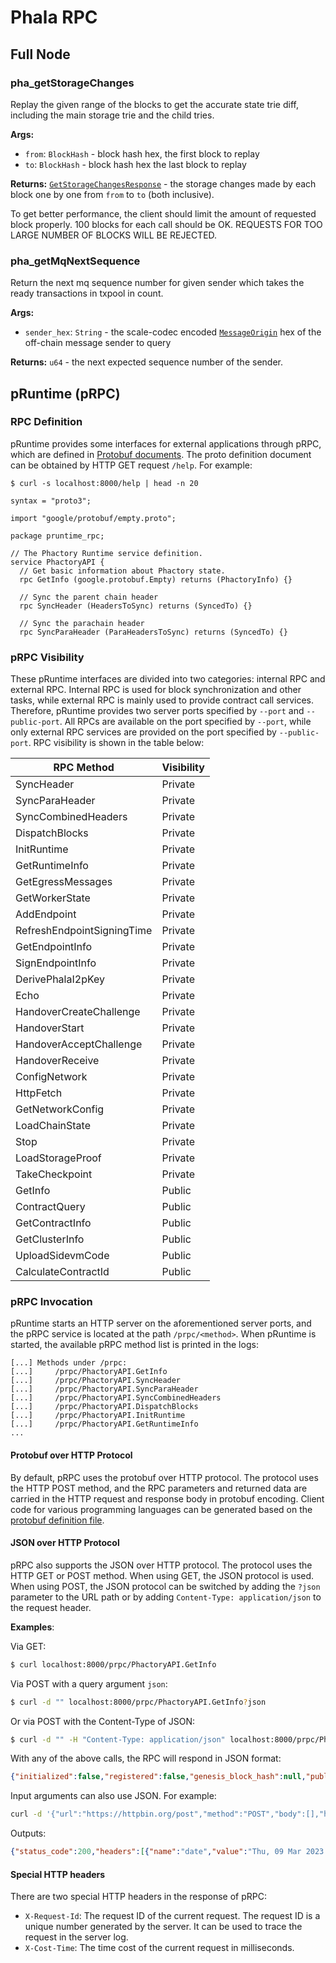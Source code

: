 # Phala RPC

## Full Node

### **pha_getStorageChanges**

Replay the given range of the blocks to get the accurate state trie diff, including the main storage trie and the child tries.

**Args:**

- `from`: `BlockHash` - block hash hex, the first block to replay
- `to`: `BlockHash` - block hash hex the last block to replay

**Returns:** [`GetStorageChangesResponse`](https://github.com/Phala-Network/phala-blockchain/blob/ec4c8a0edcf257a4aba6d9f9ba701e3d9a382bf4/crates/phala-node-rpc-ext/src/storage_changes.rs#L67) - the storage changes made by each block one by one from `from` to `to` (both inclusive).

To get better performance, the client should limit the amount of requested block properly. 100 blocks for each call should be OK. REQUESTS FOR TOO LARGE NUMBER OF BLOCKS WILL BE REJECTED.

### **pha_getMqNextSequence**

Return the next mq sequence number for given sender which takes the ready transactions in txpool in count.

**Args:**

- `sender_hex`: `String` - the scale-codec encoded [`MessageOrigin`](https://github.com/Phala-Network/phala-blockchain/blob/df3037fd85ae0e673b4b42777975c718fce8d4c8/crates/phala-mq/src/types.rs#L23) hex of the off-chain message sender to query

**Returns:** `u64` - the next expected sequence number of the sender.

## pRuntime (pRPC)
### RPC Definition
pRuntime provides some interfaces for external applications through pRPC, which are defined in [Protobuf documents](https://github.com/Phala-Network/prpc-protos/blob/master/pruntime_rpc.proto). The proto definition document can be obtained by HTTP GET request `/help`.
For example:
```
$ curl -s localhost:8000/help | head -n 20

syntax = "proto3";

import "google/protobuf/empty.proto";

package pruntime_rpc;

// The Phactory Runtime service definition.
service PhactoryAPI {
  // Get basic information about Phactory state.
  rpc GetInfo (google.protobuf.Empty) returns (PhactoryInfo) {}

  // Sync the parent chain header
  rpc SyncHeader (HeadersToSync) returns (SyncedTo) {}

  // Sync the parachain header
  rpc SyncParaHeader (ParaHeadersToSync) returns (SyncedTo) {}

```
### pRPC Visibility
These pRuntime interfaces are divided into two categories: internal RPC and external RPC. Internal RPC is used for block synchronization and other tasks, while external RPC is mainly used to provide contract call services. Therefore, pRuntime provides two server ports specified by `--port` and `--public-port`. All RPCs are available on the port specified by `--port`, while only external RPC services are provided on the port specified by `--public-port`. RPC visibility is shown in the table below:

| RPC Method | Visibility |
| ---------- | ---------- |
| SyncHeader | Private |
| SyncParaHeader | Private |
| SyncCombinedHeaders | Private |
| DispatchBlocks | Private |
| InitRuntime | Private |
| GetRuntimeInfo | Private |
| GetEgressMessages | Private |
| GetWorkerState | Private |
| AddEndpoint | Private |
| RefreshEndpointSigningTime | Private |
| GetEndpointInfo | Private |
| SignEndpointInfo | Private |
| DerivePhalaI2pKey | Private |
| Echo | Private |
| HandoverCreateChallenge | Private |
| HandoverStart | Private |
| HandoverAcceptChallenge | Private |
| HandoverReceive | Private |
| ConfigNetwork | Private |
| HttpFetch | Private |
| GetNetworkConfig | Private |
| LoadChainState | Private |
| Stop | Private |
| LoadStorageProof | Private |
| TakeCheckpoint | Private |
| GetInfo | Public |
| ContractQuery | Public |
| GetContractInfo | Public |
| GetClusterInfo | Public |
| UploadSidevmCode | Public |
| CalculateContractId | Public |

### pRPC Invocation
pRuntime starts an HTTP server on the aforementioned server ports, and the pRPC service is located at the path `/prpc/<method>`. When pRuntime is started, the available pRPC method list is printed in the logs:
```
[...] Methods under /prpc:
[...]     /prpc/PhactoryAPI.GetInfo
[...]     /prpc/PhactoryAPI.SyncHeader
[...]     /prpc/PhactoryAPI.SyncParaHeader
[...]     /prpc/PhactoryAPI.SyncCombinedHeaders
[...]     /prpc/PhactoryAPI.DispatchBlocks
[...]     /prpc/PhactoryAPI.InitRuntime
[...]     /prpc/PhactoryAPI.GetRuntimeInfo
...
```
#### Protobuf over HTTP Protocol
By default, pRPC uses the protobuf over HTTP protocol. The protocol uses the HTTP POST method, and the RPC parameters and returned data are carried in the HTTP request and response body in protobuf encoding. Client code for various programming languages can be generated based on the [protobuf definition file](https://github.com/Phala-Network/prpc-protos/blob/master/pruntime_rpc.proto).

#### JSON over HTTP Protocol
pRPC also supports the JSON over HTTP protocol. The protocol uses the HTTP GET or POST method. When using GET, the JSON protocol is used. When using POST, the JSON protocol can be switched by adding the `?json` parameter to the URL path or by adding `Content-Type: application/json` to the request header.

**Examples**:

Via GET:
```bash
$ curl localhost:8000/prpc/PhactoryAPI.GetInfo
```
Via POST with a query argument `json`:
```bash
$ curl -d "" localhost:8000/prpc/PhactoryAPI.GetInfo?json
```
Or via POST with the Content-Type of JSON:
```bash
$ curl -d "" -H "Content-Type: application/json" localhost:8000/prpc/PhactoryAPI.GetInfo
```

With any of the above calls, the RPC will respond in JSON format:
```json
{"initialized":false,"registered":false,"genesis_block_hash":null,"public_key":null,"ecdh_public_key":null,"headernum":0,"para_headernum":0,"blocknum":0,"state_root":"","dev_mode":false,"pending_messages":0,"score":0,"gatekeeper":{"role":0,"master_public_key":""},"version":"2.0.1","git_revision":"45d5fb4b66d842d6fdec4fe696f29abe675e389d-dirty","memory_usage":{"rust_used":510350,"rust_peak_used":510350,"total_peak_used":16637444096},"waiting_for_paraheaders":false,"system":null,"can_load_chain_state":true,"safe_mode_level":0,"current_block_time":0}
```

Input arguments can also use JSON. For example:
```bash
curl -d '{"url":"https://httpbin.org/post","method":"POST","body":[],"headers":[]}' localhost:8000/prpc/PhactoryAPI.HttpFetch?json
```
Outputs:
```json
{"status_code":200,"headers":[{"name":"date","value":"Thu, 09 Mar 2023 03:45:22 GMT"},{"name":"content-type","value":"application/json"},{"name":"content-length","value":"314"},{"name":"server","value":"gunicorn/19.9.0"},{"name":"access-control-allow-origin","value":"*"},{"name":"access-control-allow-credentials","value":"true"}],"body":[123,10,32,32,34,...]}
```

#### Special HTTP headers
There are two special HTTP headers in the response of pRPC:
- `X-Request-Id`: The request ID of the current request. The request ID is a unique number generated by the server. It can be used to trace the request in the server log.
- `X-Cost-Time`: The time cost of the current request in milliseconds.
